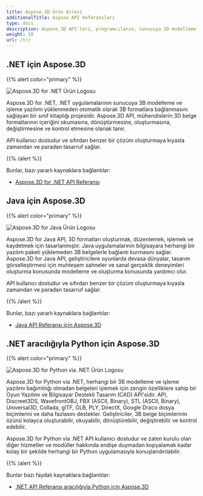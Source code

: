 ```yaml
---
title: Aspose.3D Ürün Ailesi
additionalTitle: Aspose API Referansları
type: docs
description: Aspose.3D API'leri, programcıların, sunucuya 3D modelleme ve işleme yazılımı yüklenmeden uygulamalarını 3D formatlarla otomatik olarak bağlamasına olanak tanır. Aspose.3D API'leri, mühendislerin 3D belge formatlarının içeriğini okumasını, dönüştürmesini, oluşturmasını, değiştirmesini ve kontrol etmesini kolaylaştırır.
weight: 10
url: /tr/
---
```


## .NET için Aspose.3D

{{% alert color="primary" %}} 

![Aspose.3D for .NET Ürün Logosu](../home_1.png)

Aspose.3D for .NET, .NET uygulamalarının sunucuya 3B modelleme ve işleme yazılımı yüklenmeden otomatik olarak 3B formatlara bağlanmasını sağlayan bir sınıf kitaplığı projesidir. Aspose.3D API, mühendislerin 3D belge formatlarının içeriğini okumasına, dönüştürmesine, oluşturmasına, değiştirmesine ve kontrol etmesine olanak tanır.

API kullanıcı dostudur ve sıfırdan benzer bir çözüm oluşturmaya kıyasla zamandan ve paradan tasarruf sağlar.

{{% /alert %}} 

Bunlar, bazı yararlı kaynaklara bağlantılar:
- [Aspose.3D for .NET API Referansı](/3d/tr/net/)

## Java için Aspose.3D

{{% alert color="primary" %}} 

![Aspose.3D for Java Ürün Logosu](../home_2.png)

Aspose.3D for Java API, 3D formatları oluşturmak, düzenlemek, işlemek ve kaydetmek için tasarlanmıştır. Java uygulamalarının bilgisayara herhangi bir yazılım paketi yüklemeden 3B belgelerle bağlantı kurmasını sağlar. Aspose.3D for Java API, geliştiricilere oyunlarda devasa dünyalar, tasarım görselleştirmesi için muhteşem sahneler ve sanal gerçeklik deneyimleri oluşturma konusunda modelleme ve oluşturma konusunda yardımcı olur.

API kullanıcı dostudur ve sıfırdan benzer bir çözüm oluşturmaya kıyasla zamandan ve paradan tasarruf sağlar.

{{% /alert %}} 


Bunlar, bazı yararlı kaynaklara bağlantılar:
- [Java API Referansı için Aspose.3D](/3d/java/)

## .NET aracılığıyla Python için Aspose.3D

{{% alert color="primary" %}} 

![Aspose.3D for Python via .NET Ürün Logosu](../home_3.png)

Aspose.3D for Python via .NET, herhangi bir 3B modelleme ve işleme yazılımı bağımlılığı olmadan belgeleri işlemek için zengin özelliklere sahip bir Oyun Yazılımı ve Bilgisayar Destekli Tasarım (CAD) API'sidir. API, Discreet3DS, WavefrontOBJ, FBX (ASCII, Binary), STL (ASCII, Binary), Universal3D, Collada, glTF, GLB, PLY, DirectX, Google Draco dosya biçimlerini ve daha fazlasını destekler. Geliştiriciler, 3B belge biçimlerinin özünü kolayca oluşturabilir, okuyabilir, dönüştürebilir, değiştirebilir ve kontrol edebilir.

Aspose.3D for Python via .NET API kullanıcı dostudur ve zaten kurulu olan diğer hizmetler ve modüller hakkında endişe duymadan kopyalamak kadar kolay bir şekilde herhangi bir Python uygulamasıyla konuşlandırılabilir.

{{% /alert %}} 


Bunlar bazı faydalı kaynaklara bağlantılar:
- [.NET API Referansı aracılığıyla Python için Aspose.3D](/3d/python-net/)


